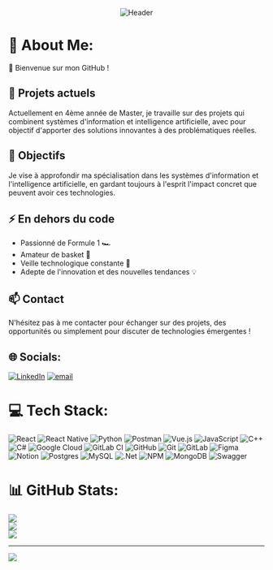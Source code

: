 <!--
**Endikk/Endikk** is a ✨ _special_ ✨ repository because its `README.md` (this file) appears on your GitHub profile.

Here are some ideas to get you started:

- 🔭 I’m currently working on ...
- 🌱 I’m currently learning ...
- 👯 I’m looking to collaborate on ...
- 🤔 I’m looking for help with ...
- 💬 Ask me about ...
- 📫 How to reach me: ...
- 😄 Pronouns: ...
- ⚡ Fun fact: ...
-->
<p align="center">
  <img src="./giphy.gif" alt="Header">
</p>

# 💫 About Me:
👋 Bienvenue sur mon GitHub !

## 🌱 Projets actuels 
Actuellement en 4ème année de Master, je travaille sur des projets qui combinent systèmes d'information et intelligence artificielle, avec pour objectif d'apporter des solutions innovantes à des problématiques réelles.

## 🔭 Objectifs
Je vise à approfondir ma spécialisation dans les systèmes d'information et l'intelligence artificielle, en gardant toujours à l'esprit l'impact concret que peuvent avoir ces technologies.

## ⚡ En dehors du code
- Passionné de Formule 1 🏎️
- Amateur de basket 🏀
- Veille technologique constante 📱
- Adepte de l'innovation et des nouvelles tendances 💡

## 📫 Contact
N'hésitez pas à me contacter pour échanger sur des projets, des opportunités ou simplement pour discuter de technologies émergentes !

## 🌐 Socials:
[![LinkedIn](https://img.shields.io/badge/LinkedIn-%230077B5.svg?logo=linkedin&logoColor=white)](https://linkedin.com/in/https://www.linkedin.com/in/lucaslabonde/) [![email](https://img.shields.io/badge/Email-D14836?logo=gmail&logoColor=white)](mailto:labondepro@gmail.com) 

# 💻 Tech Stack:
![React](https://img.shields.io/badge/react-%2320232a.svg?style=for-the-badge&logo=react&logoColor=%2361DAFB) ![React Native](https://img.shields.io/badge/react_native-%2320232a.svg?style=for-the-badge&logo=react&logoColor=%2361DAFB) ![Python](https://img.shields.io/badge/python-3670A0?style=for-the-badge&logo=python&logoColor=ffdd54) ![Postman](https://img.shields.io/badge/Postman-FF6C37?style=for-the-badge&logo=postman&logoColor=white) ![Vue.js](https://img.shields.io/badge/vue.js-%2335495e.svg?style=for-the-badge&logo=vuedotjs&logoColor=%234FC08D) ![JavaScript](https://img.shields.io/badge/javascript-%23323330.svg?style=for-the-badge&logo=javascript&logoColor=%23F7DF1E) ![C++](https://img.shields.io/badge/c++-%2300599C.svg?style=for-the-badge&logo=c%2B%2B&logoColor=white) ![C#](https://img.shields.io/badge/c%23-%23239120.svg?style=for-the-badge&logo=csharp&logoColor=white) ![Google Cloud](https://img.shields.io/badge/GoogleCloud-%234285F4.svg?style=for-the-badge&logo=google-cloud&logoColor=white) ![GitLab CI](https://img.shields.io/badge/gitlab%20CI-%23181717.svg?style=for-the-badge&logo=gitlab&logoColor=white) ![GitHub](https://img.shields.io/badge/github-%23121011.svg?style=for-the-badge&logo=github&logoColor=white) ![Git](https://img.shields.io/badge/git-%23F05033.svg?style=for-the-badge&logo=git&logoColor=white) ![GitLab](https://img.shields.io/badge/gitlab-%23181717.svg?style=for-the-badge&logo=gitlab&logoColor=white) ![Figma](https://img.shields.io/badge/figma-%23F24E1E.svg?style=for-the-badge&logo=figma&logoColor=white) ![Notion](https://img.shields.io/badge/Notion-%23000000.svg?style=for-the-badge&logo=notion&logoColor=white) ![Postgres](https://img.shields.io/badge/postgres-%23316192.svg?style=for-the-badge&logo=postgresql&logoColor=white) ![MySQL](https://img.shields.io/badge/mysql-4479A1.svg?style=for-the-badge&logo=mysql&logoColor=white) ![.Net](https://img.shields.io/badge/.NET-5C2D91?style=for-the-badge&logo=.net&logoColor=white) ![NPM](https://img.shields.io/badge/NPM-%23CB3837.svg?style=for-the-badge&logo=npm&logoColor=white) ![MongoDB](https://img.shields.io/badge/MongoDB-%234ea94b.svg?style=for-the-badge&logo=mongodb&logoColor=white) ![Swagger](https://img.shields.io/badge/-Swagger-%23Clojure?style=for-the-badge&logo=swagger&logoColor=white)
# 📊 GitHub Stats:
![](https://github-readme-stats.vercel.app/api?username=Endikk&theme=github_dark&hide_border=false&include_all_commits=false&count_private=false)<br/>
![](https://nirzak-streak-stats.vercel.app/?user=Endikk&theme=github_dark&hide_border=false)<br/>
![](https://github-readme-stats.vercel.app/api/top-langs/?username=Endikk&theme=github_dark&hide_border=false&include_all_commits=false&count_private=false&layout=compact)

---
[![](https://visitcount.itsvg.in/api?id=Endikk&icon=0&color=13)](https://visitcount.itsvg.in)

<!-- Proudly created with GPRM ( https://gprm.itsvg.in ) -->
